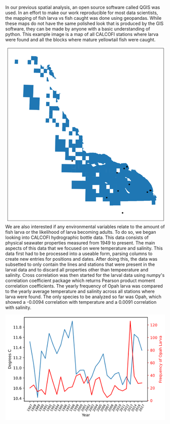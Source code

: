 In our previous spatial analysis, an open source software called QGIS was used. In an effort to make our work reproducible for most data scientists, the mapping of fish larva vs fish caught was done using geopandas. While these maps do not have the same polished look that is produced by the GIS software, they can be made by anyone with a basic understanding of python. This example image is a map of all CALCOFI stations where larva were found and all the blocks where mature yellowtail fish were caught. 

![img1](https://github.com/andierupp/ucsb-ds-capstone-2021.github.io/blob/main/ucsb_ds_capstone_projects_2021/projects/calcofi1/yellowtail_map.png?raw=true)
We are also interested if any environmental variables relate to the amount of fish larva or the likelihood of larva becoming adults. To do so, we began looking into CALCOFI hydrographic bottle data. This data consists of physical seawater properties measured from 1949 to present. The main aspects of this data that we focused on were temperature and salinity. This data first had to be processed into a useable form, parsing columns to create new entries for positions and dates. After doing this, the data was subsetted to only contain the lines and stations that were present in the larval data and to discard all properties other than tempeerature and salinity. Cross correlation was then started for the larval data using numpy's correlation coefficient package which returns Pearson product moment correlation coefficients. The yearly frequency of Opah larva was compared to the yearly average temperature and salinity across all stations where larva were found. The only species to be analyzed so far was Opah, which showed a -0.0094 correlation with temperature and a 0.0091 correlation with salinity. 

![img2](https://github.com/andierupp/ucsb-ds-capstone-2021.github.io/blob/main/ucsb_ds_capstone_projects_2021/projects/calcofi1/opah_temp.png?raw=true)
